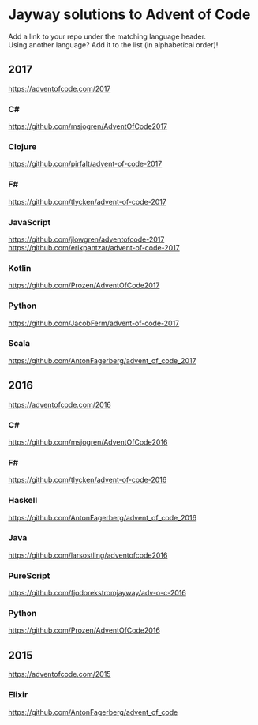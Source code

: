 # Jayway solutions to Advent of Code

Add a link to your repo under the matching language header.  
Using another language? Add it to the list (in alphabetical order)!

## 2017
https://adventofcode.com/2017

### C# #
https://github.com/msjogren/AdventOfCode2017

### Clojure #
https://github.com/pirfalt/advent-of-code-2017

### F# #
https://github.com/tlycken/advent-of-code-2017

### JavaScript
https://github.com/jlowgren/adventofcode-2017
https://github.com/erikpantzar/advent-of-code-2017

### Kotlin
https://github.com/Prozen/AdventOfCode2017

### Python
https://github.com/JacobFerm/advent-of-code-2017

### Scala
https://github.com/AntonFagerberg/advent_of_code_2017

## 2016
https://adventofcode.com/2016

### C# #
https://github.com/msjogren/AdventOfCode2016

### F# #
https://github.com/tlycken/advent-of-code-2016

### Haskell
https://github.com/AntonFagerberg/advent_of_code_2016

### Java
https://github.com/larsostling/adventofcode2016

### PureScript
https://github.com/fjodorekstromjayway/adv-o-c-2016

### Python
https://github.com/Prozen/AdventOfCode2016

## 2015
https://adventofcode.com/2015

### Elixir
https://github.com/AntonFagerberg/advent_of_code
